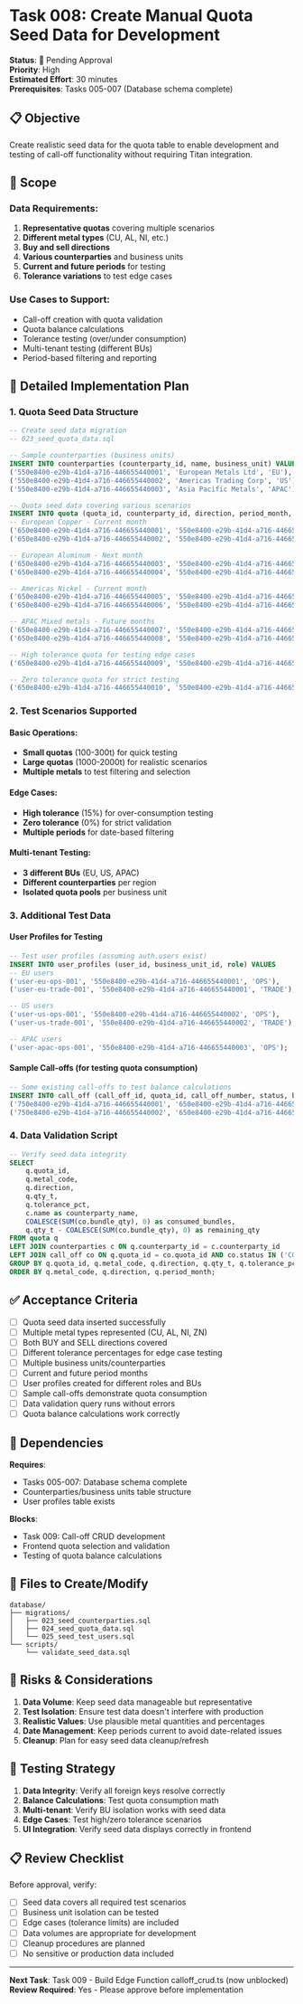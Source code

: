 # Task 008: Create Manual Quota Seed Data for Development

**Status**: 🔴 Pending Approval  
**Priority**: High  
**Estimated Effort**: 30 minutes  
**Prerequisites**: Tasks 005-007 (Database schema complete)

## 📋 Objective

Create realistic seed data for the quota table to enable development and testing of call-off functionality without requiring Titan integration.

## 🎯 Scope

### Data Requirements:
1. **Representative quotas** covering multiple scenarios
2. **Different metal types** (CU, AL, NI, etc.)
3. **Buy and sell directions** 
4. **Various counterparties** and business units
5. **Current and future periods** for testing
6. **Tolerance variations** to test edge cases

### Use Cases to Support:
- Call-off creation with quota validation
- Quota balance calculations
- Tolerance testing (over/under consumption)
- Multi-tenant testing (different BUs)
- Period-based filtering and reporting

## 📝 Detailed Implementation Plan

### 1. Quota Seed Data Structure
```sql
-- Create seed data migration
-- 023_seed_quota_data.sql

-- Sample counterparties (business units)
INSERT INTO counterparties (counterparty_id, name, business_unit) VALUES
('550e8400-e29b-41d4-a716-446655440001', 'European Metals Ltd', 'EU'),
('550e8400-e29b-41d4-a716-446655440002', 'Americas Trading Corp', 'US'),
('550e8400-e29b-41d4-a716-446655440003', 'Asia Pacific Metals', 'APAC');

-- Quota seed data covering various scenarios
INSERT INTO quota (quota_id, counterparty_id, direction, period_month, qty_t, tolerance_pct, incoterm_code, metal_code) VALUES
-- European Copper - Current month
('650e8400-e29b-41d4-a716-446655440001', '550e8400-e29b-41d4-a716-446655440001', 'BUY', '2025-07-01', 1000.000, 5.00, 'CIF', 'CU'),
('650e8400-e29b-41d4-a716-446655440002', '550e8400-e29b-41d4-a716-446655440001', 'SELL', '2025-07-01', 750.000, 3.00, 'FOB', 'CU'),

-- European Aluminum - Next month  
('650e8400-e29b-41d4-a716-446655440003', '550e8400-e29b-41d4-a716-446655440001', 'BUY', '2025-08-01', 2000.000, 7.50, 'CIF', 'AL'),
('650e8400-e29b-41d4-a716-446655440004', '550e8400-e29b-41d4-a716-446655440001', 'SELL', '2025-08-01', 1500.000, 5.00, 'FOB', 'AL'),

-- Americas Nickel - Current month
('650e8400-e29b-41d4-a716-446655440005', '550e8400-e29b-41d4-a716-446655440002', 'BUY', '2025-07-01', 500.000, 10.00, 'CIF', 'NI'),
('650e8400-e29b-41d4-a716-446655440006', '550e8400-e29b-41d4-a716-446655440002', 'SELL', '2025-07-01', 300.000, 2.50, 'FOB', 'NI'),

-- APAC Mixed metals - Future months
('650e8400-e29b-41d4-a716-446655440007', '550e8400-e29b-41d4-a716-446655440003', 'BUY', '2025-09-01', 800.000, 6.00, 'CIF', 'CU'),
('650e8400-e29b-41d4-a716-446655440008', '550e8400-e29b-41d4-a716-446655440003', 'BUY', '2025-09-01', 1200.000, 8.00, 'CIF', 'AL'),

-- High tolerance quota for testing edge cases
('650e8400-e29b-41d4-a716-446655440009', '550e8400-e29b-41d4-a716-446655440001', 'BUY', '2025-07-01', 100.000, 15.00, 'EXW', 'ZN'),

-- Zero tolerance quota for strict testing
('650e8400-e29b-41d4-a716-446655440010', '550e8400-e29b-41d4-a716-446655440002', 'SELL', '2025-08-01', 250.000, 0.00, 'FOB', 'CU');
```

### 2. Test Scenarios Supported

#### Basic Operations:
- **Small quotas** (100-300t) for quick testing
- **Large quotas** (1000-2000t) for realistic scenarios
- **Multiple metals** to test filtering and selection

#### Edge Cases:
- **High tolerance** (15%) for over-consumption testing
- **Zero tolerance** (0%) for strict validation
- **Multiple periods** for date-based filtering

#### Multi-tenant Testing:
- **3 different BUs** (EU, US, APAC)
- **Different counterparties** per region
- **Isolated quota pools** per business unit

### 3. Additional Test Data

#### User Profiles for Testing
```sql
-- Test user profiles (assuming auth.users exist)
INSERT INTO user_profiles (user_id, business_unit_id, role) VALUES
-- EU users
('user-eu-ops-001', '550e8400-e29b-41d4-a716-446655440001', 'OPS'),
('user-eu-trade-001', '550e8400-e29b-41d4-a716-446655440001', 'TRADE'),

-- US users  
('user-us-ops-001', '550e8400-e29b-41d4-a716-446655440002', 'OPS'),
('user-us-trade-001', '550e8400-e29b-41d4-a716-446655440002', 'TRADE'),

-- APAC users
('user-apac-ops-001', '550e8400-e29b-41d4-a716-446655440003', 'OPS');
```

#### Sample Call-offs (for testing quota consumption)
```sql
-- Some existing call-offs to test balance calculations
INSERT INTO call_off (call_off_id, quota_id, call_off_number, status, bundle_qty, counterparty_id, direction, created_by) VALUES
('750e8400-e29b-41d4-a716-446655440001', '650e8400-e29b-41d4-a716-446655440001', 'CO-2025-0001', 'CONFIRMED', 100, '550e8400-e29b-41d4-a716-446655440001', 'BUY', 'user-eu-ops-001'),
('750e8400-e29b-41d4-a716-446655440002', '650e8400-e29b-41d4-a716-446655440001', 'CO-2025-0002', 'NEW', 50, '550e8400-e29b-41d4-a716-446655440001', 'BUY', 'user-eu-trade-001');
```

### 4. Data Validation Script
```sql
-- Verify seed data integrity
SELECT 
    q.quota_id,
    q.metal_code,
    q.direction,
    q.qty_t,
    q.tolerance_pct,
    c.name as counterparty_name,
    COALESCE(SUM(co.bundle_qty), 0) as consumed_bundles,
    q.qty_t - COALESCE(SUM(co.bundle_qty), 0) as remaining_qty
FROM quota q
LEFT JOIN counterparties c ON q.counterparty_id = c.counterparty_id
LEFT JOIN call_off co ON q.quota_id = co.quota_id AND co.status IN ('CONFIRMED', 'FULFILLED')
GROUP BY q.quota_id, q.metal_code, q.direction, q.qty_t, q.tolerance_pct, c.name
ORDER BY q.metal_code, q.direction, q.period_month;
```

## ✅ Acceptance Criteria

- [ ] Quota seed data inserted successfully
- [ ] Multiple metal types represented (CU, AL, NI, ZN)
- [ ] Both BUY and SELL directions covered
- [ ] Different tolerance percentages for edge case testing
- [ ] Multiple business units/counterparties
- [ ] Current and future period months
- [ ] User profiles created for different roles and BUs
- [ ] Sample call-offs demonstrate quota consumption
- [ ] Data validation query runs without errors
- [ ] Quota balance calculations work correctly

## 🔄 Dependencies

**Requires**:
- Tasks 005-007: Database schema complete
- Counterparties/business units table structure
- User profiles table exists

**Blocks**:
- Task 009: Call-off CRUD development
- Frontend quota selection and validation
- Testing of quota balance calculations

## 📁 Files to Create/Modify

```
database/
├── migrations/
│   ├── 023_seed_counterparties.sql
│   ├── 024_seed_quota_data.sql
│   └── 025_seed_test_users.sql
└── scripts/
    └── validate_seed_data.sql
```

## 🚨 Risks & Considerations

1. **Data Volume**: Keep seed data manageable but representative
2. **Test Isolation**: Ensure test data doesn't interfere with production
3. **Realistic Values**: Use plausible metal quantities and percentages
4. **Date Management**: Keep periods current to avoid date-related issues
5. **Cleanup**: Plan for easy seed data cleanup/refresh

## 🧪 Testing Strategy

1. **Data Integrity**: Verify all foreign keys resolve correctly
2. **Balance Calculations**: Test quota consumption math
3. **Multi-tenant**: Verify BU isolation works with seed data
4. **Edge Cases**: Test high/zero tolerance scenarios
5. **UI Integration**: Verify seed data displays correctly in frontend

## 📋 Review Checklist

Before approval, verify:
- [ ] Seed data covers all required test scenarios
- [ ] Business unit isolation can be tested
- [ ] Edge cases (tolerance limits) are included
- [ ] Data volumes are appropriate for development
- [ ] Cleanup procedures are planned
- [ ] No sensitive or production data included

---

**Next Task**: Task 009 - Build Edge Function calloff_crud.ts (now unblocked)  
**Review Required**: Yes - Please approve before implementation